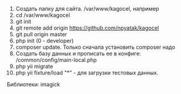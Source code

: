 1) Создать папку для сайта. /var/www/kagocel, например
2) cd /var/www/kagocel
2) git init
3) git remote add origin https://github.com/npyatak/kagocel
4) git pull origin master
5) php init (0 - developer)
6) composer update. Только сначала установить composer надо
7) Создать базу данных и прописать ее в конфиге: /common/config/main-local.php
8) php yii migrate
9) php yii fixture/load "*" - для загрузки тестовых данных.

Библиотеки:
imagick
